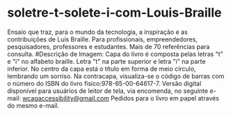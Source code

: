 # soletre-t-solete-i-com-Louis-Braille
Ensaio que traz, para o mundo da tecnologia, a inspiração e as contribuições de Luis Braille. Para profissionais, empreendedores, pesquisadores, professores e estudantes. 
Mais de 70 referências para consulta. 
#Descrição de Imagem: Capa do livro é composta pelas letras "t" e "i" no alfabeto braille. Letra "t" na parte superior e letra "i" na parte inferior. No centro da capa está o título em forma de meio círculo, lembrando um sorriso. Na contracapa, visualiza-se o código de barras com o número do ISBN do livro físico:978-65-00-64617-7.
Versão digital disponível para usuários de leitor de tela, via encomenda, no seguinte e-mail:
wcagaccessibility@gmail.com
Pedidos para o livro em papel através do mesmo e-mail.
